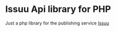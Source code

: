Issuu Api library for PHP
===

Just a php library for the publishing service [Issuu](http://issuu.com)